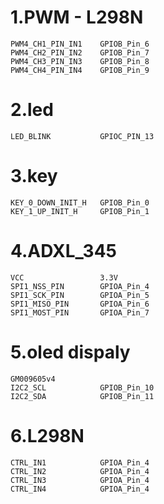 # 1.PWM - L298N
    PWM4_CH1_PIN_IN1    GPIOB_Pin_6
    PWM4_CH2_PIN_IN2    GPIOB_Pin_7
    PWM4_CH3_PIN_IN3    GPIOB_Pin_8
    PWM4_CH4_PIN_IN4    GPIOB_Pin_9

# 2.led
    LED_BLINK           GPIOC_PIN_13

# 3.key
    KEY_0_DOWN_INIT_H   GPIOB_Pin_0
    KEY_1_UP_INIT_H     GPIOB_Pin_1

# 4.ADXL_345
    VCC                 3.3V
    SPI1_NSS_PIN        GPIOA_Pin_4
    SPI1_SCK_PIN        GPIOA_Pin_5
    SPI1_MISO_PIN       GPIOA_Pin_6
    SPI1_MOST_PIN       GPIOA_Pin_7

# 5.oled dispaly
    GM009605v4
    I2C2_SCL            GPIOB_Pin_10
    I2C2_SDA            GPIOB_Pin_11

# 6.L298N
    CTRL_IN1            GPIOA_Pin_4
    CTRL_IN2            GPIOA_Pin_4
    CTRL_IN3            GPIOA_Pin_4
    CTRL_IN4            GPIOA_Pin_4